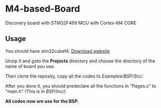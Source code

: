 # M4-based-Board

Discovery board with STM32F469 MCU with Cortex-M4 CORE

## Usage
You should have stm32cubef4. [Download website](http://www.st.com/content/st_com/en/products/embedded-software/mcus-embedded-software/stm32-embedded-software/stm32cube-mcu-packages/stm32cubef4.html)

Unzip it and goto the **Projects** directory and choose the directory of the name of board you use.

Then clone the reposity, copy all the codes to *Examples/BSP/Src/*.

After you done it, you should predeclare all the functions in "Pages.c" to "main.h" (This is in *BSP/Inc/*)  


**All codes now are use for the BSP.**